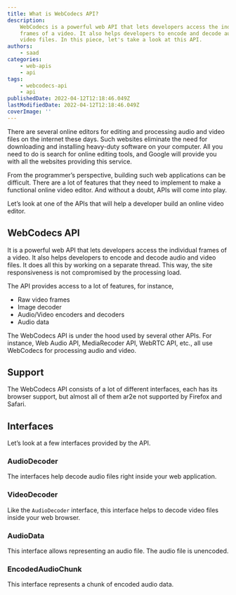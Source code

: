 ```yaml
---
title: What is WebCodecs API?
description:
    WebCodecs is a powerful web API that lets developers access the individual
    frames of a video. It also helps developers to encode and decode audio and
    video files. In this piece, let's take a look at this API.
authors:
    - saad
categories:
    - web-apis
    - api
tags:
    - webcodecs-api
    - api
publishedDate: 2022-04-12T12:18:46.049Z
lastModifiedDate: 2022-04-12T12:18:46.049Z
coverImage: ''
---
```


<Lead>

There are several online editors for editing and processing audio and video files on the internet these days. Such websites eliminate the need for downloading and installing heavy-duty software on your computer. All you need to do is search for online editing tools, and Google will provide you with all the websites providing this service.

</Lead>

From the programmer’s perspective, building such web applications can be difficult. There are a lot of features that they need to implement to make a functional online video editor. And without a doubt, APIs will come into play.

Let’s look at one of the APIs that will help a developer build an online video editor.

## WebCodecs API

It is a powerful web API that lets developers access the individual frames of a video. It also helps developers to encode and decode audio and video files. It does all this by working on a separate thread. This way, the site responsiveness is not compromised by the processing load.

The API provides access to a lot of features, for instance,

-   Raw video frames
-   Image decoder
-   Audio/Video encoders and decoders
-   Audio data

The WebCodecs API is under the hood used by several other APIs. For instance, Web Audio API, MediaRecoder API, WebRTC API, etc., all use WebCodecs for processing audio and video.

## Support

The WebCodecs API consists of a lot of different interfaces, each has its browser support, but almost all of them ar2e not supported by Firefox and Safari.

## Interfaces

Let’s look at a few interfaces provided by the API.

### AudioDecoder

The interfaces help decode audio files right inside your web application.

### VideoDecoder

Like the `AudioDecoder` interface, this interface helps to decode video files inside your web browser.

### AudioData

This interface allows representing an audio file. The audio file is unencoded.

### EncodedAudioChunk

This interface represents a chunk of encoded audio data.
